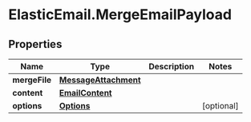 # ElasticEmail.MergeEmailPayload

## Properties

Name | Type | Description | Notes
------------ | ------------- | ------------- | -------------
**mergeFile** | [**MessageAttachment**](MessageAttachment.md) |  | 
**content** | [**EmailContent**](EmailContent.md) |  | 
**options** | [**Options**](Options.md) |  | [optional] 


